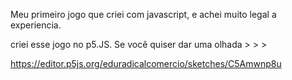 Meu primeiro jogo que criei com javascript, e achei muito legal a experiencia.

criei esse jogo no p5.JS. Se você quiser dar uma
olhada
     >
     >
     >
   
https://editor.p5js.org/eduradicalcomercio/sketches/C5Amwnp8u
